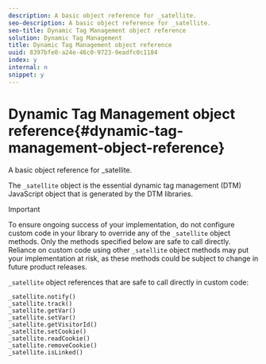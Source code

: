 ```yaml
---
description: A basic object reference for _satellite.
seo-description: A basic object reference for _satellite.
seo-title: Dynamic Tag Management object reference
solution: Dynamic Tag Management
title: Dynamic Tag Management object reference
uuid: 8397bfe0-a24e-46c0-9723-9eadfc0c1184
index: y
internal: n
snippet: y
---
```


# Dynamic Tag Management object reference{#dynamic-tag-management-object-reference}

A basic object reference for _satellite.

 The `_satellite` object is the essential dynamic tag management (DTM) JavaScript object that is generated by the DTM libraries.

>[!IMPORTANT]
>
>To ensure ongoing success of your implementation, do not configure custom code in your library to override any of the `_satellite` object methods. Only the methods specified below are safe to call directly. Reliance on custom code using other `_satellite` object methods may put your implementation at risk, as these methods could be subject to change in future product releases.

`_satellite` object references that are safe to call directly in custom code:

```
_satellite.notify()
_satellite.track()
_satellite.getVar()
_satellite.setVar()
_satellite.getVisitorId()
_satellite.setCookie()
_satellite.readCookie()
_satellite.removeCookie()
_satellite.isLinked()

```

